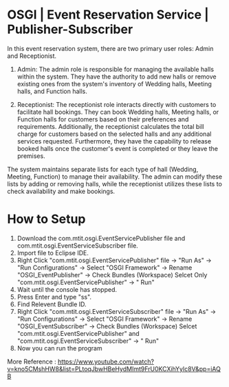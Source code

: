 # OSGI | Event Reservation Service | Publisher-Subscriber

In this event reservation system, there are two primary user roles: Admin and Receptionist.

1. Admin: The admin role is responsible for managing the available halls within the system. 
They have the authority to add new halls or remove existing ones from the system's 
inventory of Wedding halls, Meeting halls, and Function halls.

2. Receptionist: The receptionist role interacts directly with customers to facilitate hall 
bookings. They can book Wedding halls, Meeting halls, or Function halls for customers 
based on their preferences and requirements. Additionally, the receptionist calculates the 
total bill charge for customers based on the selected halls and any additional services 
requested. Furthermore, they have the capability to release booked halls once the 
customer's event is completed or they leave the premises.

The system maintains separate lists for each type of hall (Wedding, Meeting, Function) to manage 
their availability. The admin can modify these lists by adding or removing halls, while the 
receptionist utilizes these lists to check availability and make bookings.

# How to Setup
1. Download the com.mtit.osgi.EventServicePublisher file and com.mtit.osgi.EventServiceSubscriber file.  
2. Import file to Eclipse IDE.  
3. Right Click "com.mtit.osgi.EventServicePublisher" file -> "Run As" -> "Run Configurations" -> Select "OSGI Framework" -> Rename "OSGI_EventPublisher" -> Check Bundles (Workspace) Selcet Only "com.mtit.osgi.EventServicePublisher" -> " Run" 
4. Wait until the console has stopped.    
5. Press Enter and type "ss".
6. Find Relevent Bundle ID.  
7. Right Click "com.mtit.osgi.EventServiceSubscriber" file -> "Run As" -> "Run Configurations" -> Select "OSGI Framework" -> Rename "OSGI_EventSubscriber" -> Check Bundles (Workspace) Selcet "com.mtit.osgi.EventServicePublisher" and "com.mtit.osgi.EventServiceSubscriber" -> " Run"
8. Now you can run the program

More Reference : https://www.youtube.com/watch?v=kno5CMshHW8&list=PLtoqJbwHBeHydMImt9FrU0KCXihYylc8V&pp=iAQB
